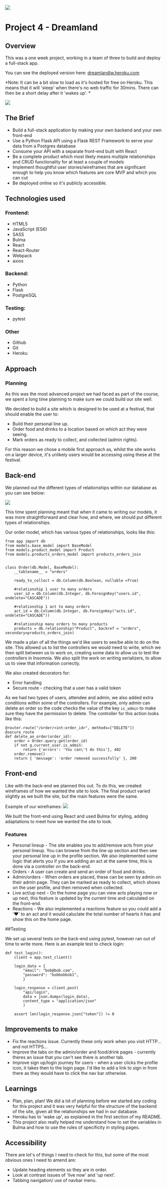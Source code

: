 ![](https://github.com/lydiarrrw/project-1/raw/main/images/GA-logo.png)
# Project 4 - Dreamland

## Overview

This was a one week project, working in a team of three to build and deploy a full-stack app.

You can see the deployed version here: [dreamlandlw.heroku.com](http://dreamlandlw.herokuapp.com/profile)

*Note: It can be a bit slow to load as it's hosted for free on Heroku. This means that it will 'sleep' when there's no web traffic for 30mins. There can then be a short delay after it 'wakes up'. *

![](./dreamland.png)

## The Brief

* Build a full-stack application by making your own backend and your own front-end
* Use a Python Flask API using a Flask REST Framework to serve your data from a Postgres database
* Consume your API with a separate front-end built with React
* Be a complete product which most likely means multiple relationships and CRUD functionality for at least a couple of models
* Implement thoughtful user stories/wireframes that are significant enough to help you know which features are core MVP and which you can cut
* Be deployed online so it's publicly accessible.

## Technologies used

### Frontend:

* HTML5
* JavaScript (ES6)
* SASS
* Bulma
* React
* React-Router
* Webpack
* axios

### Backend:

* Python
* Flask
* PostgreSQL

### Testing:

* pytest

### Other
* Github
* Git
* Heroku




## Approach

### Planning

As this was the most advanced project we had faced as part of the course, we spent a long time planning to make sure we could build our site well.

We decided to build a site which is designed to be used at a festival, that should enable the user to:

* Build their personal line up.
* Order food and drinks to a location based on which act they were seeing.
* Mark orders as ready to collect, and collected (admin rights).

For this reason we chose a mobile first approach as, whilst the site works on a larger device, it's unlikely users would be accessing using these at the festival.

## Back-end

We planned out the different types of relationships within our database as you can see below:

![](quickbase.png)

This time spent planning meant that when it came to writing our models, it was more straightforward and clear how, and where, we should put different types of relationships.

Our order model, which has various types of relationships, looks like this:

```
from app import db
from models.base_model import BaseModel
from models.product_model import Product
from models.products_orders_model import products_orders_join


class Order(db.Model, BaseModel):
    __tablename__ = "orders"

    ready_to_collect = db.Column(db.Boolean, nullable =True)

    #relationship 1 user to many orders
    user_id = db.Column(db.Integer, db.ForeignKey("users.id", ondelete="CASCADE"))

    #relationship 1 act to many orders
    act_id = db.Column(db.Integer, db.ForeignKey("acts.id", ondelete="CASCADE"))

    #relationship many orders to many products
    products = db.relationship("Product", backref = "orders", secondary=products_orders_join)
```

We made a plan of all the things we'd like users to see/be able to do on the site. This allowed us to list the controllers we would need to write, which we then split between us to work on, creating some data to allow us to test the controllers in Insomnia. We also split the work on writing serializers, to allow us to view that information correctly.

We also created decorators for:

* Error handling
* Secure route - checking that a user has a valid token

As we had two types of users, attendee and admin, we also added extra conditions within some of the controllers. For example, only admin can delete an order so the code checks the value of the key `is_admin` to make sure they have the permission to delete. The controller for this action looks like this:

```
@router.route("/order/<int:order_id>", methods=["DELETE"])
@secure_route
def delete_an_order(order_id):
    order = Order.query.get(order_id)
    if not g.current_user.is_admin:
        return {'errors': 'You can\'t do this'}, 402
    order.remove()
    return { 'message': 'order removed successfully' }, 200
```


## Front-end

Like with the back-end we planned this out. To do this, we created wireframes of how we wanted the site to look. The final product varied slightly as we built the site, but the main features were the same.

Example of our wireframes:
![](wireframes.png)

We built the front-end using React and used Bulma for styling, adding adaptations to meet how we wanted the site to look.


### Features

* Personal lineup - The site enables you to add/remove acts from your personal lineup. You can browse from the line up section and then see your personal line up in the profile section. We also implemented some logic that alerts you if you are adding an act at the same time, this is done via a controller on the back-end.
* Orders - A user can create and send an order of food and drinks.
* Admin/orders - When orders are placed, these can be seen by admin on their admin page. They can be marked as ready to collect, which shows on the user profile, and then removed when collected.
* Live act/up next - On the home page you can view acts playing now or up next, this feature is updated by the current time and calculated on the front-end.
* Reactions - We also implemented a reactions feature so you could add a '❤️' to an act and it would caluclate the total number of hearts it has and show this on the home page.


##Testing

We set up several tests on the back-end using pytest, however ran out of time to write more. Here is an example test to check login:

```
def test_login():
    client = app.test_client()

    login_data = {
        "email": "bob@bob.com", 
        "password": "bobbobbob1", 
        }

    login_response = client.post(
        "api/login",
        data = json.dumps(login_data),
        content_type = "application/json"
        )

    assert len(login_response.json["token"]) != 0
```


## Improvements to make
* Fix the reactions issue. Currently these only work when you visit HTTP... and not HTTPS...
* Improve the tabs on the admin/order and food/drink pages - currently theres an issue that you can't see there is another tab.
* Improve sign up/login journey for users - when a user clicks the profile icon, it takes then to the login page. I'd like to add a link to sign in from there as they would have to click the nav bar otherwise.

## Learnings
* Plan, plan, plan! We did a lot of planning before we started any coding for this project and it was very helpful for the structure of the backend of the site, given all the relationships we had in our database.
* Heroku has to 'wake up', as explained in the first section of my README.
* This project also really helped me understand how to set the variables in Bulma and how to use the rules of specificity in styling pages.

## Accessibility
There are lot's of things I need to check for this, but some of the most obvious ones I need to amend are:

* Update heading elements so they are in order.
* Look at contrast issues of 'live now' and 'up next'.
* Tabbing navigation/ use of navbar menu.
